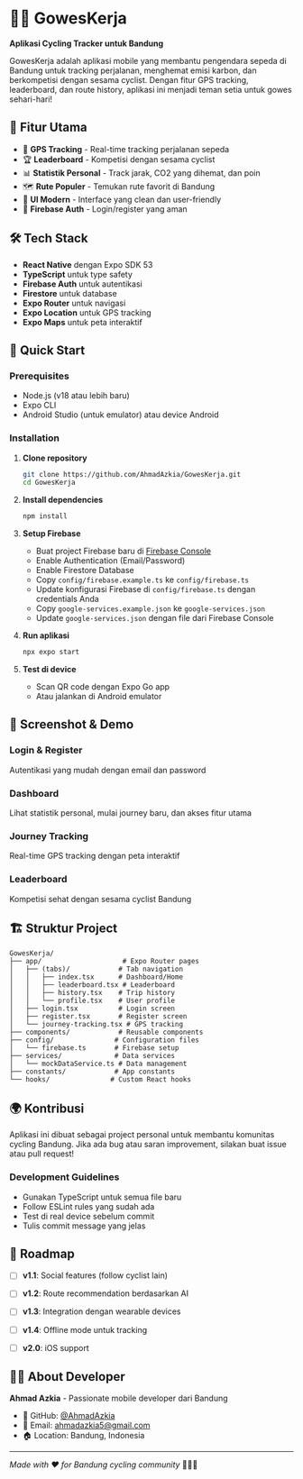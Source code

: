 # 🚴‍♂️ GowesKerja

**Aplikasi Cycling Tracker untuk Bandung**

GowesKerja adalah aplikasi mobile yang membantu pengendara sepeda di Bandung untuk tracking perjalanan, menghemat emisi karbon, dan berkompetisi dengan sesama cyclist. Dengan fitur GPS tracking, leaderboard, dan route history, aplikasi ini menjadi teman setia untuk gowes sehari-hari!

## 🌟 Fitur Utama

- 📍 **GPS Tracking** - Real-time tracking perjalanan sepeda
- 🏆 **Leaderboard** - Kompetisi dengan sesama cyclist
- 📊 **Statistik Personal** - Track jarak, CO2 yang dihemat, dan poin
- 🗺️ **Rute Populer** - Temukan rute favorit di Bandung
- 📱 **UI Modern** - Interface yang clean dan user-friendly
- 🔐 **Firebase Auth** - Login/register yang aman

## 🛠️ Tech Stack

- **React Native** dengan Expo SDK 53
- **TypeScript** untuk type safety
- **Firebase Auth** untuk autentikasi
- **Firestore** untuk database
- **Expo Router** untuk navigasi
- **Expo Location** untuk GPS tracking
- **Expo Maps** untuk peta interaktif

## 🚀 Quick Start

### Prerequisites

- Node.js (v18 atau lebih baru)
- Expo CLI
- Android Studio (untuk emulator) atau device Android

### Installation

1. **Clone repository**

   ```bash
   git clone https://github.com/AhmadAzkia/GowesKerja.git
   cd GowesKerja
   ```

2. **Install dependencies**

   ```bash
   npm install
   ```

3. **Setup Firebase**

   - Buat project Firebase baru di [Firebase Console](https://console.firebase.google.com)
   - Enable Authentication (Email/Password)
   - Enable Firestore Database
   - Copy `config/firebase.example.ts` ke `config/firebase.ts`
   - Update konfigurasi Firebase di `config/firebase.ts` dengan credentials Anda
   - Copy `google-services.example.json` ke `google-services.json`
   - Update `google-services.json` dengan file dari Firebase Console

4. **Run aplikasi**

   ```bash
   npx expo start
   ```

5. **Test di device**
   - Scan QR code dengan Expo Go app
   - Atau jalankan di Android emulator

## 📱 Screenshot & Demo

### Login & Register

Autentikasi yang mudah dengan email dan password

### Dashboard

Lihat statistik personal, mulai journey baru, dan akses fitur utama

### Journey Tracking

Real-time GPS tracking dengan peta interaktif

### Leaderboard

Kompetisi sehat dengan sesama cyclist Bandung

## 🏗️ Struktur Project

```
GowesKerja/
├── app/                    # Expo Router pages
│   ├── (tabs)/            # Tab navigation
│   │   ├── index.tsx      # Dashboard/Home
│   │   ├── leaderboard.tsx # Leaderboard
│   │   ├── history.tsx    # Trip history
│   │   └── profile.tsx    # User profile
│   ├── login.tsx          # Login screen
│   ├── register.tsx       # Register screen
│   └── journey-tracking.tsx # GPS tracking
├── components/            # Reusable components
├── config/               # Configuration files
│   └── firebase.ts       # Firebase setup
├── services/             # Data services
│   └── mockDataService.ts # Data management
├── constants/            # App constants
└── hooks/               # Custom React hooks
```

## 🌍 Kontribusi

Aplikasi ini dibuat sebagai project personal untuk membantu komunitas cycling Bandung. Jika ada bug atau saran improvement, silakan buat issue atau pull request!

### Development Guidelines

- Gunakan TypeScript untuk semua file baru
- Follow ESLint rules yang sudah ada
- Test di real device sebelum commit
- Tulis commit message yang jelas

## 📝 Roadmap

- [ ] **v1.1**: Social features (follow cyclist lain)
- [ ] **v1.2**: Route recommendation berdasarkan AI
- [ ] **v1.3**: Integration dengan wearable devices
- [ ] **v1.4**: Offline mode untuk tracking
- [ ] **v2.0**: iOS support


## 👨‍💻 About Developer

**Ahmad Azkia** - Passionate mobile developer dari Bandung

- 🔗 GitHub: [@AhmadAzkia](https://github.com/AhmadAzkia)
- 📧 Email: ahmadazkia5@gmail.com
- 🏠 Location: Bandung, Indonesia

---

_Made with ❤️ for Bandung cycling community_ 🚴‍♂️🌿

